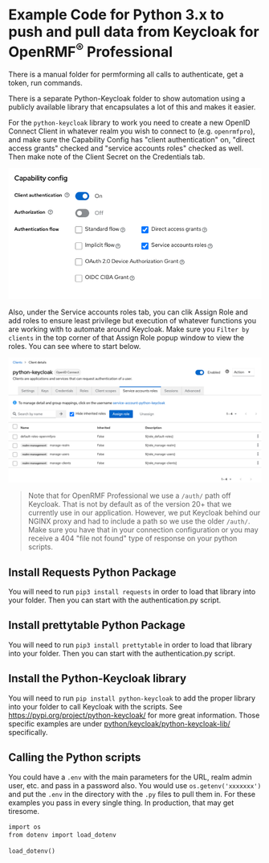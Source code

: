 # Example Code for Python 3.x to push and pull data from Keycloak for OpenRMF<sup>&reg;</sup> Professional
There is a manual folder for permforming all calls to authenticate, get a token, run commands. 

There is a separate Python-Keycloak folder to show automation using a publicly available library that encapsulates a lot of this and makes it easier. 

For the `python-keycloak` library to work you need to create a new OpenID Connect Client in whatever realm you wish to connect to (e.g. `openrmfpro`), and make sure the Capability Config has "client authentication" on, "direct access grants" checked and "service accounts roles" checked as well. Then make note of the Client Secret on the Credentials tab.

![Capability Config settings](./img/capability-config.png?raw=true)

Also, under the Service accounts roles tab, you can clik Assign Role and add roles to ensure least privilege but execution of whatever functions you are working with to automate around Keycloak. Make sure you `Filter by clients` in the top corner of that Assign Role popup window to view the roles.  You can see where to start below.

![Capability Config settings](./img/service-accounts-roles.png?raw=true)

> Note that for OpenRMF Professional we use a `/auth/` path off Keycloak. That is not by default as of the version 20+ that we currently use in our application. However, we put Keycloak behind our NGINX proxy and had to include a path so we use the older `/auth/`. Make sure you have that in your connection configuration or you may receive a 404 "file not found" type of response on your python scripts.

## Install Requests Python Package

You will need to run `pip3 install requests` in order to load that library into your folder. Then you can start with the authentication.py script.

## Install prettytable Python Package

You will need to run `pip3 install prettytable` in order to load that library into your folder. Then you can start with the authentication.py script.

## Install the Python-Keycloak library

You will need to run `pip install python-keycloak` to add the proper library into your folder to call Keycloak with the scripts. See https://pypi.org/project/python-keycloak/ for more great information.  Those specific examples are under <a href="./python/keycloak/python-keycloak-lib/">python/keycloak/python-keycloak-lib/</a> specifically. 

## Calling the Python scripts

You could have a `.env` with the main parameters for the URL, realm admin user, etc. and pass in a password also. You would use `os.getenv('xxxxxxx')` and put the `.env` in the directory with the `.py` files to pull them in. For these examples you pass in every single thing. In production, that may get tiresome. 

```
import os
from dotenv import load_dotenv

load_dotenv()
```